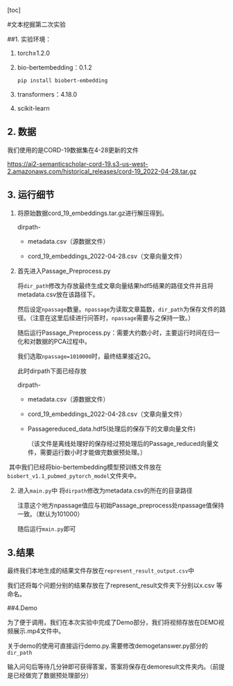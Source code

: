 [toc]



#文本挖掘第二次实验

##1. 实验环境：

1. torch≥1.2.0

2. bio-bertembedding：0.1.2	

    ```apl
    pip install biobert-embedding
    ```

3. transformers：4.18.0

4. scikit-learn

## 2. 数据

我们使用的是CORD-19数据集在4-28更新的文件

https://ai2-semanticscholar-cord-19.s3-us-west-2.amazonaws.com/historical_releases/cord-19_2022-04-28.tar.gz

## 3. 运行细节

1. 将原始数据cord_19_embeddings.tar.gz进行解压得到。

    dirpath-

      - metadata.csv（源数据文件）

    - cord_19_embeddings_2022-04-28.csv（文章向量文件）

2. 首先进入Passage_Preprocess.py

    将```dir_path```修改为存放最终生成文章向量结果hdf5结果的路径文件并且将metadata.csv放在该路径下。

    然后设定```npassage```数量。```npassage```为读取文章篇数，```dir_path```为保存文件的路径。（注意在这里后续进行问答时，```npassage```需要与之保持一致。）

    随后运行Passage_Preprocess.py：需要大约数小时，主要运行时间在归一化和对数据的PCA过程中。

    我们选取```npassage=1010000```时，最终结果接近2G。

    此时dirpath下面已经存放

    dirpath-

      - metadata.csv（源数据文件）

      - cord_19_embeddings_2022-04-28.csv（文章向量文件）

      - Passagereduced_data.hdf5(处理后的保存下的文章向量文件)

        （该文件是离线处理好的保存经过预处理后的Passage_reduced向量文件，需要运行数小时才能做完数据预处理。）

​		其中我们已经将bio-bertembedding模型预训练文件放在 ``biobert_v1.1_pubmed_pytorch_model``文件夹中。

2. 进入```main.py```中 将```dirpath```修改为metadata.csv的所在的目录路径

    注意这个地方npassage值应与初始Passage_preprocess处npassage值保持一致。（默认为101000）

    随后运行```main.py```即可

## 3.结果

最终我们本地生成的结果文件存放在``represent_result_output.csv``中

我们还将每个问题分别的结果存放在了represent_result文件夹下分别以x.csv 等命名。

##4.Demo

为了便于调用，我们在本次实验中完成了Demo部分，我们将视频存放在DEMO视频展示.mp4文件中。

关于demo的使用可直接运行demo.py.需要修改demogetanswer.py部分的```dir_path```

输入问句后等待几分钟即可获得答案，答案将保存在demoresult文件夹内。（前提是已经做完了数据预处理部分）